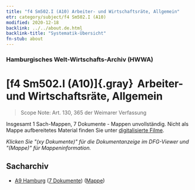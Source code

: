 ```yaml
---
title: "f4 Sm502.I (A10) Arbeiter- und Wirtschaftsräte, Allgemein"
etr: category/subject/f4 Sm502.I (A10)
modified: 2020-12-18
backlink: ../../about.de.html
backlink-title: "Systematik-Übersicht"
fn-stub: about
---
```


### Hamburgisches Welt-Wirtschafts-Archiv (HWWA)
# [f4 Sm502.I (A10)]{.gray}&#8201; Arbeiter- und Wirtschaftsräte, Allgemein&#160; 


> Scope Note: Art. 130, 365 der Weimarer Verfassung



Insgesamt 1 Sach-Mappen, 7 Dokumente - Mappen unvollständig.
Nicht als Mappe aufbereitetes Material finden Sie unter [digitalisierte Filme](/film/h1_sh).

_Klicken Sie "(xy Dokumente)" für die Dokumentanzeige im DFG-Viewer und "(Mappe)" für Mappeninformation._

## Sacharchiv



- [A9 Hamburg](../../../geo/about.de.html#A9) (<a href="https://dfg-viewer.de/show/?tx_dlf[id]=https://pm20.zbw.eu/mets/sh/1409xx/140905/1443xx/144379/public.mets.de.xml" target="_blank">7 Dokumente</a>) ([Mappe](http://purl.org/pressemappe20/folder/sh/140905,144379))


